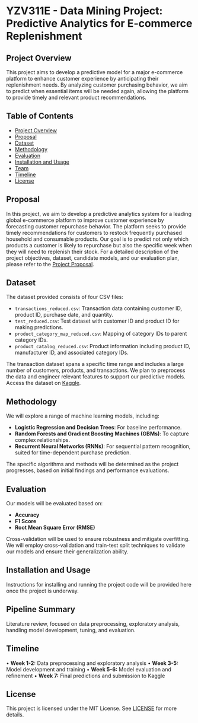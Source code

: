 
# YZV311E - Data Mining Project: Predictive Analytics for E-commerce Replenishment

## Project Overview
This project aims to develop a predictive model for a major e-commerce platform to enhance customer experience by anticipating their replenishment needs. By analyzing customer purchasing behavior, we aim to predict when essential items will be needed again, allowing the platform to provide timely and relevant product recommendations.

## Table of Contents
* [Project Overview](#project-overview)
* [Proposal](#proposal)
* [Dataset](#dataset)
* [Methodology](#methodology)
* [Evaluation](#evaluation)
* [Installation and Usage](#installation-and-usage)
* [Team](#team)
* [Timeline](#timeline)
* [License](#license)

## Proposal
In this project, we aim to develop a predictive analytics system for a leading global e-commerce platform to improve customer experience by forecasting customer repurchase behavior. The platform seeks to provide timely recommendations for customers to restock frequently purchased household and consumable products. Our goal is to predict not only which products a customer is likely to repurchase but also the specific week when they will need to replenish their stock. For a detailed description of the project objectives, dataset, candidate models, and our evaluation plan, please refer to the [Project Proposal](https://github.com/umutcalikkasap/YZV311_2425_150210721_150210336/blob/main/Proposal.md).

## Dataset
The dataset provided consists of four CSV files:
- `transactions_reduced.csv`: Transaction data containing customer ID, product ID, purchase date, and quantity.
- `test_reduced.csv`: Test dataset with customer ID and product ID for making predictions.
- `product_category_map_reduced.csv`: Mapping of category IDs to parent category IDs.
- `product_catalog_reduced.csv`: Product information including product ID, manufacturer ID, and associated category IDs.

The transaction dataset spans a specific time range and includes a large number of customers, products, and transactions. We plan to preprocess the data and engineer relevant features to support our predictive models. Access the dataset on [Kaggle](link-to-kaggle-competition).

## Methodology
We will explore a range of machine learning models, including:
- **Logistic Regression and Decision Trees**: For baseline performance.
- **Random Forests and Gradient Boosting Machines (GBMs)**: To capture complex relationships.
- **Recurrent Neural Networks (RNNs)**: For sequential pattern recognition, suited for time-dependent purchase prediction.

The specific algorithms and methods will be determined as the project progresses, based on initial findings and performance evaluations.

## Evaluation
Our models will be evaluated based on:
- **Accuracy**
- **F1 Score**
- **Root Mean Square Error (RMSE)**

Cross-validation will be used to ensure robustness and mitigate overfitting. We will employ cross-validation and train-test split techniques to validate our models and ensure their generalization ability.

## Installation and Usage
Instructions for installing and running the project code will be provided here once the project is underway.

## Pipeline Summary
Literature review, focused on data preprocessing, exploratory analysis, handling model development, tuning, and evaluation.

## Timeline
• **Week 1-2:** Data preprocessing and exploratory analysis
• **Week 3-5:** Model development and training
• **Week 5-6:** Model evaluation and refinement
• **Week 7:** Final predictions and submission to Kaggle

## License
This project is licensed under the MIT License. See [LICENSE]([link-to-license-file](https://github.com/umutcalikkasap/YZV311_2425_150210721_150210336/blob/main/LICENSE)) for more details.
